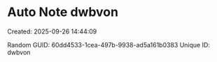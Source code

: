 ﻿# Auto Note dwbvon
Created: 2025-09-26 14:44:09

Random GUID: 60dd4533-1cea-497b-9938-ad5a161b0383
Unique ID: dwbvon
